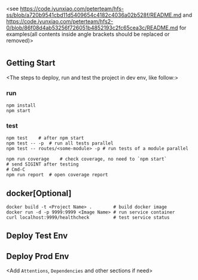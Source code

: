 <see https://code.iyunxiao.com/peterteam/hfs-ss/blob/a720b9541cbd11d5409654c4182c4036a02b528f/README.md and https://code.iyunxiao.com/peterteam/hfs2-0/blob/86f08d4ab53256f726051b4852193c2fc65cea3c/README.md for examples(all contents inside angle brackets should be replaced or removed)>
# <Project Name>

<Abstract of this project>

## Getting Start

<The steps to deploy, run and test the project in dev env, like follow:>
### run

    npm install
    npm start

### test

    npm test    # after npm start
    npm test -- -p  # run all tests parallel
    npm test -- routes/<some-module> -p # run tests of a module parallel

    npm run coverage    # check coverage, no need to `npm start`
    # send SIGINT after testing
    # Cmd-C
    npm run report  # open coverage report

## docker[Optional]

    docker build -t <Project Name> .        # build docker image
    docker run -d -p 9999:9999 <Image Name> # run service container
    curl localhost:9999/healthcheck         # test service status

## Deploy Test Env

<The steps to deploy the project in test env>

## Deploy Prod Env

<The steps to deploy the project in prod env>

<Add `Attentions`, `Dependencies` and other sections if need>